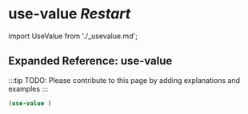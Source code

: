 # **use-value** *Restart*

import UseValue from './_usevalue.md';

<UseValue />

## Expanded Reference: use-value

:::tip
TODO: Please contribute to this page by adding explanations and examples
:::

```lisp
(use-value )
```
